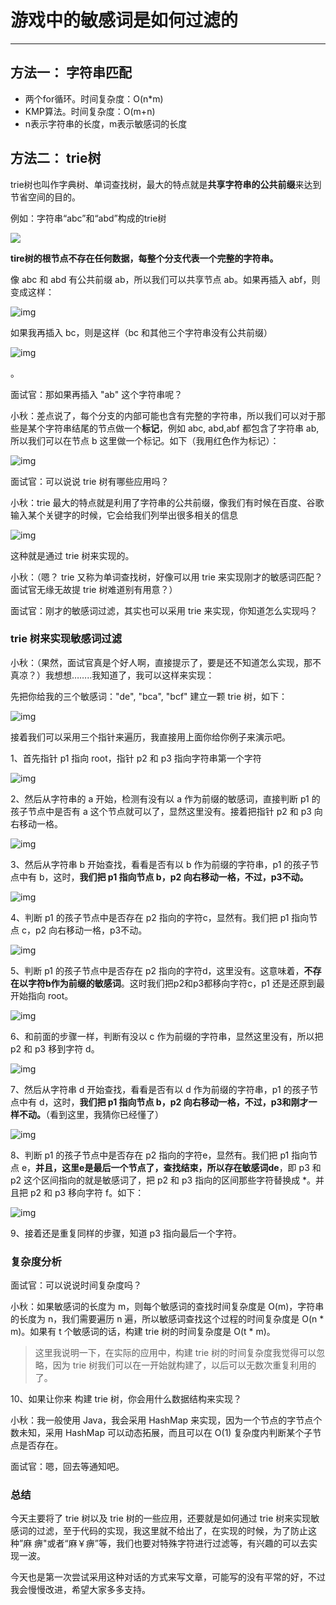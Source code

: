 # 游戏中的敏感词是如何过滤的

----------------

## 方法一： 字符串匹配

- 两个for循环。时间复杂度：O(n*m)
- KMP算法。时间复杂度：O(m+n)
- n表示字符串的长度，m表示敏感词的长度

## 方法二： trie树

trie树也叫作字典树、单词查找树，最大的特点就是**共享字符串的公共前缀**来达到节省空间的目的。

例如：字符串“abc”和“abd”构成的trie树

![](https://ykitty.oss-cn-beijing.aliyuncs.com/photo/%E5%85%B6%E4%BB%96/%E6%95%8F%E6%84%9F%E8%AF%8D/%E4%B8%BE%E4%BE%8B1.png)

**tire树的根节点不存在任何数据，每整个分支代表一个完整的字符串。**

像 abc 和 abd 有公共前缀 ab，所以我们可以共享节点 ab。如果再插入 abf，则变成这样：

![img](https://mmbiz.qpic.cn/mmbiz_png/b95QHPkcOMACAmPI5uJRDiaia2tc7t027lAfk4Wvzh8w8xNPmnf2ddQ53b0FOSOsI7g2H67S7NINAGXTs3wxqVkw/640?wx_fmt=png&tp=webp&wxfrom=5&wx_lazy=1&wx_co=1)

如果我再插入 bc，则是这样（bc 和其他三个字符串没有公共前缀）

![img](https://mmbiz.qpic.cn/mmbiz_png/b95QHPkcOMACAmPI5uJRDiaia2tc7t027lKGH1dZtvW65I6QHBqZIV8ib1wyibSkO1dnY2UXRUYmvKKGh4JiaGv4GIg/640?wx_fmt=png&tp=webp&wxfrom=5&wx_lazy=1&wx_co=1)

。

面试官：那如果再插入 "ab" 这个字符串呢？

小秋：差点说了，每个分支的内部可能也含有完整的字符串，所以我们可以对于那些是某个字符串结尾的节点做一个**标记**，例如 abc, abd,abf 都包含了字符串 ab,所以我们可以在节点 b 这里做一个标记。如下（我用红色作为标记）：

![img](https://mmbiz.qpic.cn/mmbiz_png/b95QHPkcOMACAmPI5uJRDiaia2tc7t027l5DibMN3fLbNnOUZhT9ucKqhxDIG7Ww6jpb4sZmWNJxec7XiaLWxFTzDg/640?wx_fmt=png&tp=webp&wxfrom=5&wx_lazy=1&wx_co=1)

面试官：可以说说 trie 树有哪些应用吗？

小秋：trie 最大的特点就是利用了字符串的公共前缀，像我们有时候在百度、谷歌输入某个关键字的时候，它会给我们列举出很多相关的信息

![img](https://mmbiz.qpic.cn/mmbiz_png/b95QHPkcOMACAmPI5uJRDiaia2tc7t027lTcMHMcsdSHyZUGNY6HXBzBib95MiazO76fsq1geS3CccUyeZx3HWt7Dw/640?wx_fmt=png&tp=webp&wxfrom=5&wx_lazy=1&wx_co=1)

这种就是通过 trie 树来实现的。

小秋：（嗯？ trie 又称为单词查找树，好像可以用 trie 来实现刚才的敏感词匹配？面试官无缘无故提 trie 树难道别有用意？）

面试官：刚才的敏感词过滤，其实也可以采用 trie 来实现，你知道怎么实现吗？

### trie 树来实现敏感词过滤

小秋：（果然，面试官真是个好人啊，直接提示了，要是还不知道怎么实现，那不真凉？）我想想……..我知道了，我可以这样来实现：

先把你给我的三个敏感词："de", "bca", "bcf" 建立一颗 trie 树，如下：

![img](https://mmbiz.qpic.cn/mmbiz_png/b95QHPkcOMACAmPI5uJRDiaia2tc7t027l7SvJibyl5wONF8oPM2Ua4xKlgEpPDFYZicicqibOskxvnribWILm3TuFZkA/640?wx_fmt=png&tp=webp&wxfrom=5&wx_lazy=1&wx_co=1)

接着我们可以采用三个指针来遍历，我直接用上面你给你例子来演示吧。

1、首先指针 p1 指向 root，指针 p2 和 p3 指向字符串第一个字符

![img](https://mmbiz.qpic.cn/mmbiz_png/b95QHPkcOMACAmPI5uJRDiaia2tc7t027lDl8BH9p53bggbEDaZmxU5fGjTurE6VamdybAWHMqNqsxnib3ZfRMcZw/640?wx_fmt=png&tp=webp&wxfrom=5&wx_lazy=1&wx_co=1)

2、然后从字符串的 a 开始，检测有没有以 a 作为前缀的敏感词，直接判断 p1 的孩子节点中是否有 a 这个节点就可以了，显然这里没有。接着把指针 p2 和 p3 向右移动一格。

![img](https://mmbiz.qpic.cn/mmbiz_png/b95QHPkcOMACAmPI5uJRDiaia2tc7t027l9s7FxaxdiaSreteIAa3ITSqu3691kXWMPC7FKZyWTAI7ibOXyj2WvOicw/640?wx_fmt=png&tp=webp&wxfrom=5&wx_lazy=1&wx_co=1)

3、然后从字符串 b 开始查找，看看是否有以 b 作为前缀的字符串，p1 的孩子节点中有 b，这时，**我们把 p1 指向节点 b，p2 向右移动一格，不过，p3不动。**

![img](https://mmbiz.qpic.cn/mmbiz_png/b95QHPkcOMACAmPI5uJRDiaia2tc7t027lECEqictiaiaEK7g1AyBT44iaP6wTb7JcArqNu8mhOy1U4GqulcUJ8zaMVw/640?wx_fmt=png&tp=webp&wxfrom=5&wx_lazy=1&wx_co=1)

4、判断 p1 的孩子节点中是否存在 p2 指向的字符c，显然有。我们把 p1 指向节点 c，p2 向右移动一格，p3不动。

![img](https://mmbiz.qpic.cn/mmbiz_png/b95QHPkcOMACAmPI5uJRDiaia2tc7t027liaPbDjQlcyJ3IDs1QMjoRvNBmkxl1BC5traDHIHwsGeBZkeX22KMBwA/640?wx_fmt=png&tp=webp&wxfrom=5&wx_lazy=1&wx_co=1)

5、判断 p1 的孩子节点中是否存在 p2 指向的字符d，这里没有。这意味着，**不存在以字符b作为前缀的敏感词**。这时我们把p2和p3都移向字符c，p1 还是还原到最开始指向 root。

![img](https://mmbiz.qpic.cn/mmbiz_png/b95QHPkcOMACAmPI5uJRDiaia2tc7t027ldHazFSFXC1h1VGwTjlqkAJb40EL2NVNCDGbko01F3Lv9c5uxkXBXfg/640?wx_fmt=png&tp=webp&wxfrom=5&wx_lazy=1&wx_co=1)

6、和前面的步骤一样，判断有没以 c 作为前缀的字符串，显然这里没有，所以把 p2 和 p3 移到字符 d。

![img](https://mmbiz.qpic.cn/mmbiz_png/b95QHPkcOMACAmPI5uJRDiaia2tc7t027lNfHacf2TMLSg2BmvqYlb9klTg1TOhd2iacOjv9TB7OMm0eRhUFvEt9g/640?wx_fmt=png&tp=webp&wxfrom=5&wx_lazy=1&wx_co=1)

7、然后从字符串 d 开始查找，看看是否有以 d 作为前缀的字符串，p1 的孩子节点中有 d，这时，**我们把 p1 指向节点 b，p2 向右移动一格，不过，p3和刚才一样不动。**（看到这里，我猜你已经懂了）

![img](https://mmbiz.qpic.cn/mmbiz_png/b95QHPkcOMACAmPI5uJRDiaia2tc7t027l2D8TFoo007qFT8ZiagibsLvFcIs8888shb0q4ApuhAibfSSytpQiayrq5Q/640?wx_fmt=png&tp=webp&wxfrom=5&wx_lazy=1&wx_co=1)

8、判断 p1 的孩子节点中是否存在 p2 指向的字符e，显然有。我们把 p1 指向节点 e，**并且，这里e是最后一个节点了，查找结束，所以存在敏感词de**，即 p3 和 p2 这个区间指向的就是敏感词了，把 p2 和 p3 指向的区间那些字符替换成 *。并且把 p2 和 p3 移向字符 f。如下：

![img](https://mmbiz.qpic.cn/mmbiz_png/b95QHPkcOMACAmPI5uJRDiaia2tc7t027lqNuh2DLKx9LecEZaS1aRfYDbIWZficQGpoibrqMbe6br8UohHsoMTCcA/640?wx_fmt=png&tp=webp&wxfrom=5&wx_lazy=1&wx_co=1)

9、接着还是重复同样的步骤，知道 p3 指向最后一个字符。

### 复杂度分析

面试官：可以说说时间复杂度吗？

小秋：如果敏感词的长度为 m，则每个敏感词的查找时间复杂度是 O(m)，字符串的长度为 n，我们需要遍历 n 遍，所以敏感词查找这个过程的时间复杂度是 O(n * m)。如果有 t 个敏感词的话，构建 trie 树的时间复杂度是 O(t * m)。

> 这里我说明一下，在实际的应用中，构建 trie 树的时间复杂度我觉得可以忽略，因为 trie 树我们可以在一开始就构建了，以后可以无数次重复利用的了。

10、如果让你来 构建 trie 树，你会用什么数据结构来实现？

小秋：我一般使用 Java，我会采用 HashMap 来实现，因为一个节点的字节点个数未知，采用 HashMap 可以动态拓展，而且可以在 O(1) 复杂度内判断某个子节点是否存在。

面试官：嗯，回去等通知吧。

### 总结

今天主要将了 trie 树以及 trie 树的一些应用，还要就是如何通过 trie 树来实现敏感词的过滤，至于代码的实现，我这里就不给出了，在实现的时候，为了防止这种”麻 痹"或者“麻￥痹”等，我们也要对特殊字符进行过滤等，有兴趣的可以去实现一波。

今天也是第一次尝试采用这种对话的方式来写文章，可能写的没有平常的好，不过我会慢慢改进，希望大家多多支持。